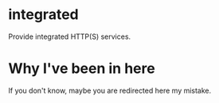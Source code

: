 # integrated
Provide integrated HTTP(S) services.

# Why I've been in here
If you don't know, maybe you are redirected here my mistake.
